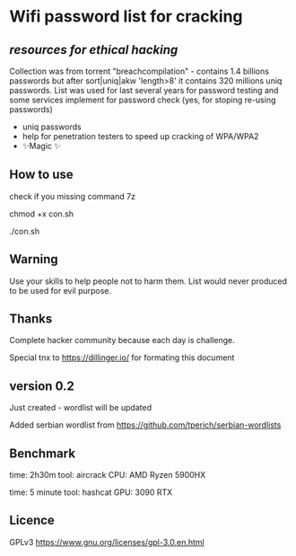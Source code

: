 # Wifi password list for cracking
## _resources for ethical hacking_

Collection was from torrent "breachcompilation" - contains 1.4 billions passwords but after sort|uniq|akw 'length>8' it contains 320 millions uniq passwords. List was used for last several years for password testing and some services implement for password check (yes, for stoping re-using passwords) 

- uniq passwords
- help for penetration testers to speed up cracking of WPA/WPA2
- ✨Magic ✨

## How to use
check if you missing command 7z 

chmod +x con.sh

./con.sh


## Warning

Use your skills to help people not to harm them. List would never produced to be used for evil purpose.

## Thanks 
Complete hacker community because each day is challenge. 

Special tnx to https://dillinger.io/ for formating this document

## version 0.2
Just created - wordlist will be updated

Added serbian wordlist from https://github.com/tperich/serbian-wordlists

## Benchmark

time: 2h30m tool: aircrack CPU: AMD Ryzen 5900HX

time: 5 minute tool: hashcat GPU: 3090 RTX

## Licence
GPLv3 https://www.gnu.org/licenses/gpl-3.0.en.html
